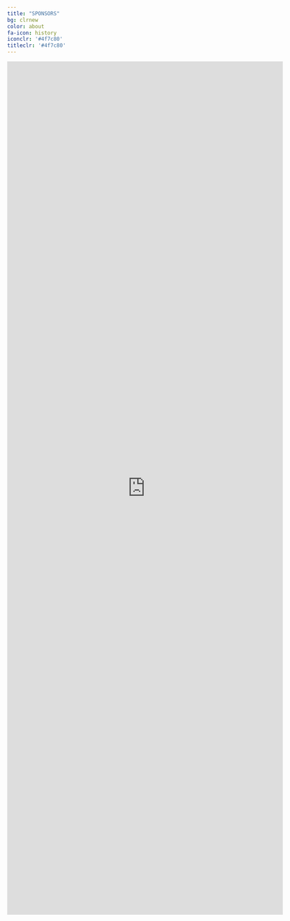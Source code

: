 ```yaml
---
title: "SPONSORS"
bg: clrnew
color: about
fa-icon: history
iconclr: '#4f7c80'
titleclr: '#4f7c80'
---
```


<div class="panel">
  <center><iframe src="https://mrathon.github.io/" width="640" height="1982" frameborder="0" marginheight="0" marginwidth="0">Loading…</iframe></center>
</div>
